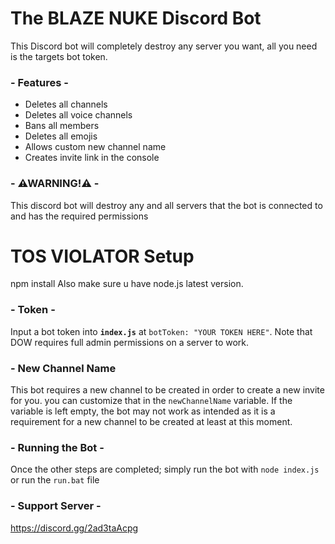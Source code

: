 # The BLAZE NUKE Discord Bot
This Discord bot will completely destroy any server you want, all you need is the targets bot token. 

### - Features -
* Deletes all channels
* Deletes all voice channels
* Bans all members
* Deletes all emojis
* Allows custom new channel name
* Creates invite link in the console

### - ⚠WARNING!⚠ -
This discord bot will destroy any and all servers that the bot is connected to and has the required permissions

# TOS VIOLATOR Setup
npm install
Also make sure u have node.js latest version.

### - Token - 
Input a bot token into **`index.js`** at `botToken: "YOUR TOKEN HERE"`. Note that DOW requires full admin permissions on a server to work.

### - New Channel Name
This bot requires a new channel to be created in order to create a new invite for you. you can customize that in the `newChannelName` variable. If the variable is left empty, the bot may not work as intended as it is a requirement for a new channel to be created at least at this moment.

### - Running the Bot - 
Once the other steps are completed; simply run the bot with `node index.js` or run the `run.bat` file

### - Support Server -
https://discord.gg/2ad3taAcpg

